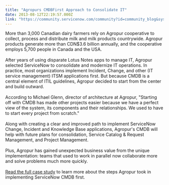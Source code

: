 ```yaml
---
title: "Agropurs CMDBFirst Approach to Consolidate IT"
date: 2013-08-12T22:19:57.000Z
link: "https://community.servicenow.com/community?id=community_blog&sys_id=9bcda2e9dbd0dbc01dcaf3231f9619e4"
---
```

<p>More than 3,000 Canadian dairy farmers rely on Agropur cooperative to collect, process and distribute milk and milk products countrywide. Agropur products generate more than CDN$3.6 billion annually, and the cooperative employs 5,700 people in Canada and the USA. <br /><br />After years of using disparate Lotus Notes apps to manage IT, Agropur selected ServiceNow to consolidate and modernize IT operations. In practice, most organizations implement Incident, Change, and other (IT service management) ITSM applications first. But because CMDB is a central element of ITIL guidelines, Agropur decided to start from the center and build outward.<br /><br />According to Michael Glenn, director of architecture at Agropur, "Starting off with CMDB has made other projects easier because we have a perfect view of the system, its components and their relationships. We used to have to start every project from scratch."<br /><br />Along with creating a clear and improved path to implement ServiceNow Change, Incident and Knowledge Base applications, Agropur's CMDB will help with future plans for consolidation, Service Catalog &amp; Request Management, and Project Management. <br /><br />Plus, Agropur has gained unexpected business value from the unique implementation: teams that used to work in parallel now collaborate more and solve problems much more quickly. <br /><br /><a title="w.servicenow.com/knowledge.do?sysparm_document_key=kb_knowledge,fbe8b4048790098093db7b2d7d434d26" href="http://www.servicenow.com/knowledge.do?sysparm_document_key=kb_knowledge,fbe8b4048790098093db7b2d7d434d26">Read the full case study</a> to learn more about the steps Agropur took in implementing ServiceNow CMDB first.</p>
